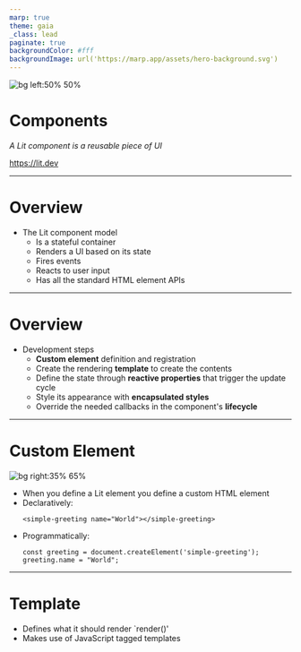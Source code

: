 ```yaml
---
marp: true
theme: gaia
_class: lead
paginate: true
backgroundColor: #fff
backgroundImage: url('https://marp.app/assets/hero-background.svg')
---
```

<style>
    section ul {
        font-size: 90%;
    }
</style>

![bg left:50% 50%](https://lit.dev/images/logo.svg)

# **Components**

*A Lit component is a reusable piece of UI*


https://lit.dev

---

# Overview

- The Lit component model
    - Is a stateful container
    - Renders a UI based on its state
    - Fires events
    - Reacts to user input
    - Has all the standard HTML element APIs

---

# Overview

- Development steps
    - **Custom element** definition and registration
    - Create the rendering **template** to create the contents
    - Define the state through **reactive properties** that trigger the update cycle
    - Style its appearance with **encapsulated styles**
    - Override the needed callbacks in the component's **lifecycle**

---

# Custom Element

![bg right:35% 65%](http://localhost:10000/img/lit-element-inheritance.png)
- When you define a Lit element you define a custom HTML element
- Declaratively:
  ```
  <simple-greeting name="World"></simple-greeting>
  ```
- Programmatically: 
  ```
  const greeting = document.createElement('simple-greeting');
  greeting.name = "World";
  ```

---

# Template

- Defines what it should render `render()' 
- Makes use of JavaScript tagged templates